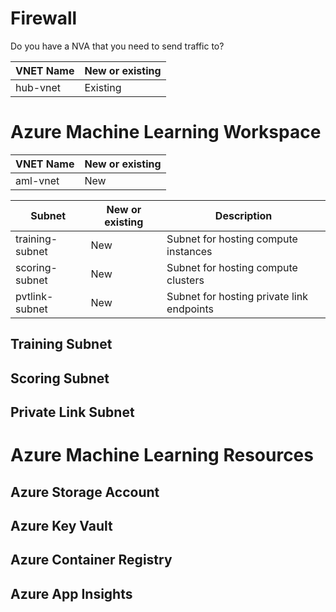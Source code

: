 # 


# Firewall
Do you have a NVA that you need to send traffic to?

| VNET Name| New or existing|
| ---- | --- |
| hub-vnet| Existing|


# Azure Machine Learning Workspace

| VNET Name | New or existing |
| --- | --- |
| aml-vnet | New |


| Subnet | New or existing | Description |
| --- | --- | --- |
| training-subnet | New | Subnet for hosting compute instances |
| scoring-subnet | New | Subnet for hosting compute clusters |
| pvtlink-subnet | New | Subnet for hosting private link endpoints |

## Training Subnet


## Scoring Subnet

## Private Link Subnet

# Azure Machine Learning Resources

## Azure Storage Account

## Azure Key Vault

## Azure Container Registry

## Azure App Insights

